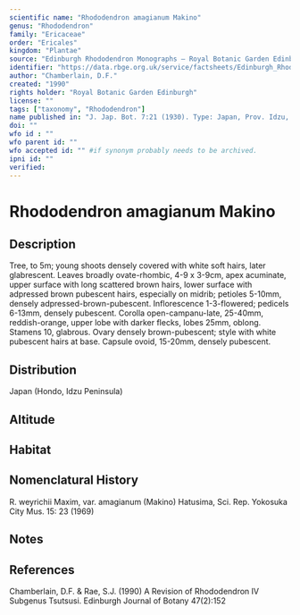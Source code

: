 ```yaml
---
scientific name: "Rhododendron amagianum Makino"
genus: "Rhododendron"
family: "Ericaceae"
order: "Ericales"
kingdom: "Plantae"
source: "Edinburgh Rhododendron Monographs – Royal Botanic Garden Edinburgh"
identifier: "https://data.rbge.org.uk/service/factsheets/Edinburgh_Rhododendron_Monographs.xhtml"
author: "Chamberlain, D.F."
created: "1990"
rights holder: "Royal Botanic Garden Edinburgh"
license: ""
tags: ["taxonomy", "Rhododendron"]
name published in: "J. Jap. Bot. 7:21 (1930). Type: Japan, Prov. Idzu, Mt Amagi, Makino, n.v."
doi: ""
wfo id : ""
wfo parent id: ""
wfo accepted id: "" #if synonym probably needs to be archived.                      
ipni id: ""
verified:
---
```


                       

# Rhododendron amagianum Makino

## Description
Tree, to 5m; young shoots densely covered with white soft hairs, later glabrescent. Leaves broadly ovate-rhombic, 4-9 x 3-9cm, apex acuminate, upper surface with long scattered brown hairs, lower surface with adpressed brown pubescent hairs, especially on midrib; petioles 5-10mm, densely adpressed-brown-pubescent. Inflorescence 1-3-flowered; pedicels 6-13mm, densely pubescent. Corolla open-campanu-late, 25-40mm, reddish-orange, upper lobe with darker flecks, lobes 25mm, oblong. Stamens 10, glabrous. Ovary densely brown-pubescent; style with white pubescent hairs at base. Capsule ovoid, 15-20mm, densely pubescent.

## Distribution
Japan (Hondo, Idzu Peninsula)

## Altitude


## Habitat


## Nomenclatural History
R. weyrichii Maxim, var. amagianum (Makino) Hatusima, Sci. Rep. Yokosuka City Mus. 15: 23 (1969)
                       
## Notes


## References

Chamberlain, D.F. & Rae, S.J. (1990) A Revision of Rhododendron IV Subgenus Tsutsusi. Edinburgh Journal of Botany 47(2):152
